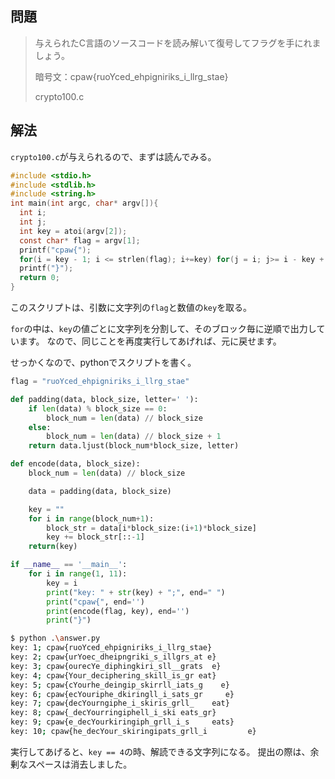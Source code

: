 ## 問題

> 与えられたC言語のソースコードを読み解いて復号してフラグを手にれましょう。
>
> 暗号文：cpaw{ruoYced_ehpigniriks_i_llrg_stae}
>
> crypto100.c

## 解法

`crypto100.c`が与えられるので、まずは読んでみる。

```c
#include <stdio.h>
#include <stdlib.h>
#include <string.h>
int main(int argc, char* argv[]){
  int i;
  int j;
  int key = atoi(argv[2]);
  const char* flag = argv[1];
  printf("cpaw{");
  for(i = key - 1; i <= strlen(flag); i+=key) for(j = i; j>= i - key + 1; j--) printf("%c", flag[j]);
  printf("}");
  return 0;
}
```

このスクリプトは、引数に文字列の`flag`と数値の`key`を取る。

`for`の中は、`key`の値ごとに文字列を分割して、そのブロック毎に逆順で出力しています。
なので、同じことを再度実行してあげれば、元に戻せます。

せっかくなので、pythonでスクリプトを書く。

```python
flag = "ruoYced_ehpigniriks_i_llrg_stae"

def padding(data, block_size, letter=' '):
    if len(data) % block_size == 0:
        block_num = len(data) // block_size
    else:
        block_num = len(data) // block_size + 1
    return data.ljust(block_num*block_size, letter)

def encode(data, block_size):
    block_num = len(data) // block_size

    data = padding(data, block_size)

    key = ""
    for i in range(block_num+1):
        block_str = data[i*block_size:(i+1)*block_size]
        key += block_str[::-1]
    return(key)

if __name__ == '__main__':
    for i in range(1, 11):
        key = i
        print("key: " + str(key) + ";", end=" ")
        print("cpaw{", end='')
        print(encode(flag, key), end='')
        print("}")
```

```bash
$ python .\answer.py
key: 1; cpaw{ruoYced_ehpigniriks_i_llrg_stae}
key: 2; cpaw{urYoec_dheipngriki_s_illgrs_at e}
key: 3; cpaw{ourecYe_diphingkiri_sll__grats  e}
key: 4; cpaw{Your_deciphering_skill_is_gr eat}
key: 5; cpaw{cYourhe_deingip_skirrll_iats_g    e}
key: 6; cpaw{ecYouriphe_dkiringll_i_sats_gr     e}
key: 7; cpaw{decYourngiphe_i_skiris_grll_    eat}
key: 8; cpaw{_decYourringiphell_i_ski eats_gr}
key: 9; cpaw{e_decYourkiringiph_grll_i_s     eats}
key: 10; cpaw{he_decYour_skiringipats_grll_i         e}
```

実行してあげると、`key == 4`の時、解読できる文字列になる。
提出の際は、余剰なスペースは消去しました。